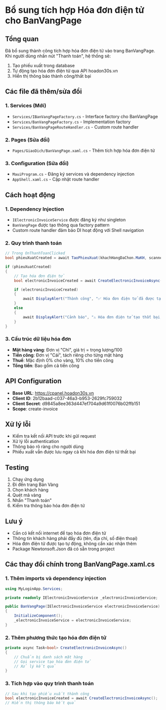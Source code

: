 # Bổ sung tích hợp Hóa đơn điện tử cho BanVangPage

## Tổng quan
Đã bổ sung thành công tích hợp hóa đơn điện tử vào trang BanVangPage. Khi người dùng nhấn nút "Thanh toán", hệ thống sẽ:
1. Tạo phiếu xuất trong database
2. Tự động tạo hóa đơn điện tử qua API hoadon30s.vn
3. Hiển thị thông báo thành công/thất bại

## Các file đã thêm/sửa đổi

### 1. Services (Mới)
- `Services/IBanVangPageFactory.cs` - Interface factory cho BanVangPage
- `Services/BanVangPageFactory.cs` - Implementation factory
- `Services/BanVangPageRouteHandler.cs` - Custom route handler

### 2. Pages (Sửa đổi)
- `Pages/GiaoDich/BanVangPage.xaml.cs` - Thêm tích hợp hóa đơn điện tử

### 3. Configuration (Sửa đổi)
- `MauiProgram.cs` - Đăng ký services và dependency injection
- `AppShell.xaml.cs` - Cập nhật route handler

## Cách hoạt động

### 1. Dependency Injection
- `IElectronicInvoiceService` được đăng ký như singleton
- `BanVangPage` được tạo thông qua factory pattern
- Custom route handler đảm bảo DI hoạt động với Shell navigation

### 2. Quy trình thanh toán
```csharp
// Trong OnThanhToanClicked
bool phieuXuatCreated = await TaoPhieuXuat(khachHangDaChon.MaKH, scannedItems);

if (phieuXuatCreated)
{
    // Tạo hóa đơn điện tử
    bool electronicInvoiceCreated = await CreateElectronicInvoiceAsync();

    if (electronicInvoiceCreated)
    {
        await DisplayAlert("Thành công", "✅ Hóa đơn điện tử đã được tạo thành công!", "OK");
    }
    else
    {
        await DisplayAlert("Cảnh báo", "⚠️ Hóa đơn điện tử tạo thất bại, nhưng phiếu xuất đã được lưu.", "OK");
    }
}
```

### 3. Cấu trúc dữ liệu hóa đơn
- **Mặt hàng vàng**: Đơn vị "Chỉ", giá trị = trọng lượng/100
- **Tiền công**: Đơn vị "Cái", tách riêng cho từng mặt hàng
- **Thuế**: Mặc định 0% cho vàng, 10% cho tiền công
- **Tổng tiền**: Bao gồm cả tiền công

## API Configuration
- **Base URL**: https://cpanel.hoadon30s.vn
- **Client ID**: 2b12baad-c037-46a3-b953-2629fc759032
- **Client Secret**: d9845a8ee363d447ef704a9d61f0076b02ffb151
- **Scope**: create-invoice

## Xử lý lỗi
- Kiểm tra kết nối API trước khi gửi request
- Xử lý lỗi authentication
- Thông báo rõ ràng cho người dùng
- Phiếu xuất vẫn được lưu ngay cả khi hóa đơn điện tử thất bại

## Testing
1. Chạy ứng dụng
2. Đi đến trang Bán Vàng
3. Chọn khách hàng
4. Quét mã vàng
5. Nhấn "Thanh toán"
6. Kiểm tra thông báo hóa đơn điện tử

## Lưu ý
- Cần có kết nối internet để tạo hóa đơn điện tử
- Thông tin khách hàng phải đầy đủ (tên, địa chỉ, số điện thoại)
- Hóa đơn điện tử được tạo tự động, không cần xác nhận thêm
- Package Newtonsoft.Json đã có sẵn trong project

## Các thay đổi chính trong BanVangPage.xaml.cs

### 1. Thêm imports và dependency injection
```csharp
using MyLoginApp.Services;

private readonly IElectronicInvoiceService _electronicInvoiceService;

public BanVangPage(IElectronicInvoiceService electronicInvoiceService)
{
    InitializeComponent();
    _electronicInvoiceService = electronicInvoiceService;
}
```

### 2. Thêm phương thức tạo hóa đơn điện tử
```csharp
private async Task<bool> CreateElectronicInvoiceAsync()
{
    // Chuẩn bị danh sách mặt hàng
    // Gọi service tạo hóa đơn điện tử
    // Xử lý kết quả
}
```

### 3. Tích hợp vào quy trình thanh toán
```csharp
// Sau khi tạo phiếu xuất thành công
bool electronicInvoiceCreated = await CreateElectronicInvoiceAsync();
// Hiển thị thông báo kết quả
``` 